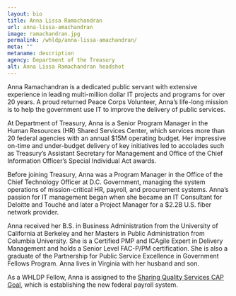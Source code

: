 ```yaml
---
layout: bio
title: Anna Lissa Ramachandran
url: anna-lissa-amachandran
image: ramachandran.jpg
permalink: /whldp/anna-lissa-amachandran/
meta: ""
metaname: description
agency: Department of the Treasury
alt: Anna Lissa Ramachandran headshot
---
```


Anna Ramachandran is a dedicated public servant with extensive experience in leading multi-million dollar IT projects and programs for over 20 years. A proud returned Peace Corps Volunteer, Anna’s life-long mission is to help the government use IT to improve the delivery of public services.

At Department of Treasury, Anna is a Senior Program Manager in the Human Resources (HR) Shared Services Center, which services more than 20 federal agencies with an annual $15M operating budget. Her impressive on-time and under-budget delivery of key initiatives led to accolades such as Treasury’s Assistant Secretary for Management and Office of the Chief Information Officer’s Special Individual Act awards.  

Before joining Treasury, Anna was a Program Manager in the Office of the Chief Technology Officer at D.C. Government, managing the system operations of mission-critical HR, payroll, and procurement systems. Anna’s passion for IT management began when she became an IT Consultant for Deloitte and Touché and later a Project Manager for a $2.2B U.S. fiber network provider.

Anna received her B.S. in Business Administration from the University of California at Berkeley and her Masters in Public Administration from Columbia University.   She is a Certified PMP and ICAgile Expert in Delivery Management and holds a Senior Level FAC-P/PM certification. She is also a graduate of the Partnership for Public Service Excellence in Government Fellows Program. Anna lives in Virginia with her husband and son. 

As a WHLDP Fellow, Anna is assigned to the [Sharing Quality Services CAP Goal](https://www.performance.gov/CAP/sharing-quality-services/), which is establishing the new federal payroll system.
